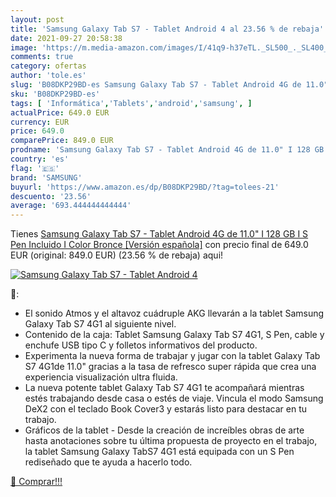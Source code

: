 ```yaml
---
layout: post
title: 'Samsung Galaxy Tab S7 - Tablet Android 4 al 23.56 % de rebaja'
date: 2021-09-27 20:58:38
image: 'https://m.media-amazon.com/images/I/41q9-h37eTL._SL500_._SL400_.jpg'
comments: true
category: ofertas
author: 'tole.es'
slug: 'B08DKP29BD-es Samsung Galaxy Tab S7 - Tablet Android 4G de 11.0" I 128...'
sku: 'B08DKP29BD-es'
tags: [ 'Informática','Tablets','android','samsung', ]
actualPrice: 649.0 EUR
currency: EUR
price: 649.0
comparePrice: 849.0 EUR
prodname: 'Samsung Galaxy Tab S7 - Tablet Android 4G de 11.0" I 128 GB I S Pen Incluido I Color Bronce [Versión española]'
country: 'es'
flag: '🇪🇸'
brand: 'SAMSUNG'
buyurl: 'https://www.amazon.es/dp/B08DKP29BD/?tag=tolees-21'
descuento: '23.56'
average: '693.444444444444'
---
```


Tienes [Samsung Galaxy Tab S7 - Tablet Android 4G de 11.0" I 128 GB I S Pen Incluido I Color Bronce [Versión española]](https://www.amazon.es/dp/B08DKP29BD/?tag=tolees-21) con precio final de  649.0 EUR (original: 849.0 EUR) (23.56 %  de rebaja) aqui!

[![Samsung Galaxy Tab S7 - Tablet Android 4](https://m.media-amazon.com/images/I/41q9-h37eTL._SL500_._SL400_.jpg)](https://www.amazon.es/dp/B08DKP29BD/?tag=tolees-21)

🔎:

- El sonido Atmos y el altavoz cuádruple AKG llevarán a la tablet Samsung Galaxy Tab S7 4G1 al siguiente nivel.
- Contenido de la caja: Tablet Samsung Galaxy Tab S7 4G1, S Pen, cable y enchufe USB tipo C y folletos informativos del producto.
- Experimenta la nueva forma de trabajar y jugar con la tablet Galaxy Tab S7 4G1de 11.0" gracias a la tasa de refresco super rápida que crea una experiencia visualización ultra fluida.
- La nueva potente tablet Galaxy Tab S7 4G1 te acompañará mientras estés trabajando desde casa o estés de viaje. Vincula el modo Samsung DeX2 con el teclado Book Cover3 y estarás listo para destacar en tu trabajo.
- Gráficos de la tablet - Desde la creación de increíbles obras de arte hasta anotaciones sobre tu última propuesta de proyecto en el trabajo, la tablet Samsung Galaxy TabS7 4G1 está equipada con un S Pen rediseñado que te ayuda a hacerlo todo.

[🛒 Comprar!!!](https://www.amazon.es/dp/B08DKP29BD/?tag=tolees-21)
